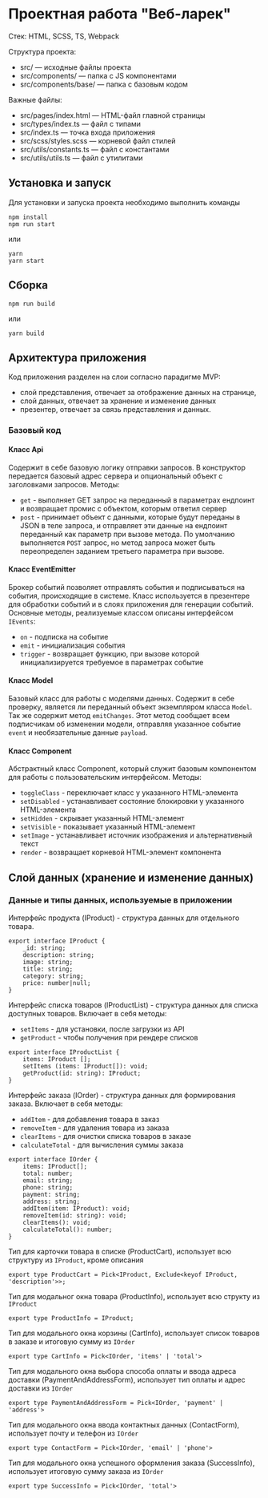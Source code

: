 # Проектная работа "Веб-ларек"

Стек: HTML, SCSS, TS, Webpack

Структура проекта:
- src/ — исходные файлы проекта
- src/components/ — папка с JS компонентами
- src/components/base/ — папка с базовым кодом

Важные файлы:
- src/pages/index.html — HTML-файл главной страницы
- src/types/index.ts — файл с типами
- src/index.ts — точка входа приложения
- src/scss/styles.scss — корневой файл стилей
- src/utils/constants.ts — файл с константами
- src/utils/utils.ts — файл с утилитами

## Установка и запуск
Для установки и запуска проекта необходимо выполнить команды

```
npm install
npm run start
```

или

```
yarn
yarn start
```
## Сборка

```
npm run build
```

или

```
yarn build
```

## Архитектура приложения
Код приложения разделен на слои согласно парадигме MVP:
* слой представления, отвечает за отображение данных на странице,
* слой данных, отвечает за хранение и изменение данных
* презентер, отвечает за связь представления и данных.

### Базовый код
#### Класс Api

Содержит в себе базовую логику отправки запросов. В конструктор передается базовый
адрес сервера и опциональный объект с заголовками запросов.
Методы:

* `get` - выполняет GET запрос на переданный в параметрах ендпоинт и возвращает
  промис с объектом, которым ответил сервер
* `post` - принимает объект с данными, которые будут переданы в JSON в теле
  запроса, и отправляет эти данные на ендпоинт переданный как параметр при вызове
  метода. По умолчанию выполняется `POST` запрос, но метод запроса может быть
  переопределен заданием третьего параметра при вызове.

#### Класс EventEmitter
Брокер событий позволяет отправлять события и подписываться на события, происходящие в
системе. Класс используется в презентере для обработки событий и в слоях приложения для
генерации событий.
Основные методы, реализуемые классом описаны интерфейсом `IEvents`:
* `оn` - подписка на событие
* `emit` - инициализация события
* `trigger` - возвращает функцию, при вызове которой инициализируется требуемое в
  параметрах событие

#### Класс Model
Базовый класс для работы с моделями данных. Содержит в себе проверку,
является ли переданный объект экземпляром класса `Model`.
Так же содержит метод `emitChanges`. Этот метод сообщает всем подписчикам об изменении модели,
отправляя указанное событие `event` и необязательные данные `payload`.

#### Класс Component
Абстрактный класс Component, который служит базовым компонентом для работы с пользовательским интерфейсом.
Методы:
* `toggleClass` - переключает класс у указанного HTML-элемента
* `setDisabled` - устанавливает состояние блокировки у указанного HTML-элемента
* `setHidden` - скрывает указанный HTML-элемент
* `setVisible` - показывает указанный HTML-элемент
* `setImage` - устанавливает источник изображения и альтернативный текст
*  `render` - возвращает корневой HTML-элемент компонента

## Слой данных (хранение и изменение данных)
### Данные и типы данных, используемые в приложении
Интерфейс продукта (IProduct) - структура данных для отдельного товара.
```
export interface IProduct {
	_id: string;
	description: string;
	image: string;
	title: string;
	category: string;
	price: number|null;
}
```
Интерфейс списка товаров (IProductList) - структура данных для списка доступных товаров.
Включает в себя методы:
* `setItems` - для установки, после загрузки из API
* `getProduct` - чтобы получения при рендере списков
```
export interface IProductList {
	items: IProduct [];
	setItems (items: IProduct[]): void;
	getProduct(id: string): IProduct;
}
```
Интерфейс заказа (IOrder) - структура данных для формирования заказа.
Включает в себя методы:
* `addItem` - для добавления товара в заказ
* `removeItem` - для удаления товара из заказа
* `clearItems` - для очистки списка товаров в заказе
* `calculateTotal` - для вычисления суммы заказа
```
export interface IOrder {
	items: IProduct[];
	total: number;
	email: string;
	phone: string;
	payment: string;
	address: string;
	addItem(item: IProduct): void;
	removeItem(id: string): void;
	clearItems(): void;
	calculateTotal(): number;
}
```
Тип для карточки товара в списке (ProductCart),
использует всю структуру из `IProduct`, кроме описания
```
export type ProductCart = Pick<IProduct, Exclude<keyof IProduct, 'description'>>;
```
Тип для модальног окна товара (ProductInfo),
использует всю структу из `IProduct`
```
export type ProductInfo = IProduct;
```
Тип для модального окна корзины (CartInfo),
использует список товаров в заказе и итоговую сумму из `IOrder`
```
export type CartInfo = Pick<IOrder, 'items' | 'total'>
```
Тип для модального окна выбора способа оплаты и ввода адреса доставки (PaymentAndAddressForm),
использует тип оплаты и адрес доставки из `IOrder`
```
export type PaymentAndAddressForm = Pick<IOrder, 'payment' | 'address'>
```
Тип для модального окна ввода контактных данных (ContactForm),
использует почту и телефон из `IOrder`
```
export type ContactForm = Pick<IOrder, 'email' | 'phone'>
```
Тип для модального окна успешного оформления заказа (SuccessInfo),
использует итоговую сумму заказа из `IOrder`
```
export type SuccessInfo = Pick<IOrder, 'total'>
```